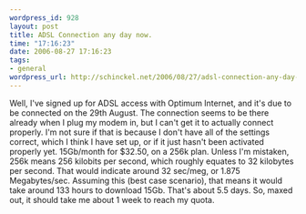 ```yaml
--- 
wordpress_id: 928
layout: post
title: ADSL Connection any day now.
time: "17:16:23"
date: 2006-08-27 17:16:23
tags: 
- general
wordpress_url: http://schinckel.net/2006/08/27/adsl-connection-any-day-now/
---
```

Well, I've signed up for ADSL access with Optimum Internet, and it's due to be connected on the 29th August. The connection seems to be there already when I plug my modem in, but I can't get it to actually connect properly. I'm not sure if that is because I don't have all of the settings correct, which I think I have set up, or if it just hasn't been activated properly yet. 15Gb/month for $32.50, on a 256k plan. Unless I'm mistaken, 256k means 256 kilobits per second, which roughly equates to 32 kilobytes per second. That would indicate around 32 sec/meg, or 1.875 Megabytes/sec. Assuming this (best case scenario), that means it would take around 133 hours to download 15Gb. That's about 5.5 days. So, maxed out, it should take me about 1 week to reach my quota. 
